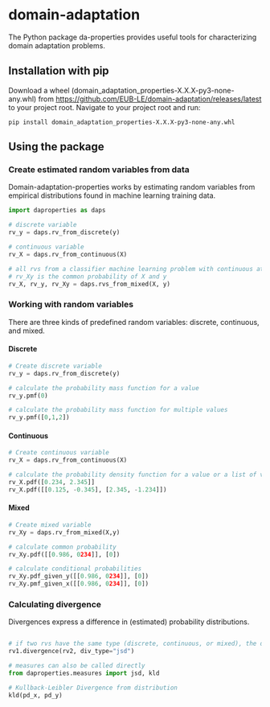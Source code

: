 # domain-adaptation
The Python package da-properties provides useful tools for characterizing domain adaptation problems.

## Installation with pip 
 
Download a wheel (domain_adaptation_properties-X.X.X-py3-none-any.whl) from https://github.com/EUB-LE/domain-adaptation/releases/latest to your project root. Navigate to your project root and run:

```shell
pip install domain_adaptation_properties-X.X.X-py3-none-any.whl
```

## Using the package 

### Create estimated random variables from data 
Domain-adaptation-properties works by estimating random variables from empirical distributions found in machine learning training data. 

```python
import daproperties as daps 

# discrete variable 
rv_y = daps.rv_from_discrete(y) 

# continuous variable 
rv_X = daps.rv_from_continuous(X)

# all rvs from a classifier machine learning problem with continuous attributes in X and discrete labels in y: 
# rv_Xy is the common probability of X and y
rv_X, rv_y, rv_Xy = daps.rvs_from_mixed(X, y)
```

### Working with random variables 
There are three kinds of predefined random variables: discrete, continuous, and mixed. 

#### Discrete
```python
# Create discrete variable
rv_y = daps.rv_from_discrete(y) 

# calculate the probability mass function for a value 
rv_y.pmf(0) 

# calculate the probability mass function for multiple values 
rv_y.pmf([0,1,2]) 
```

#### Continuous
```python 
# Create continuous variable
rv_X = daps.rv_from_continuous(X)

# calculate the probability density function for a value or a list of values. 
rv_X.pdf([0.234, 2.345]] 
rv_X.pdf([[0.125, -0.345], [2.345, -1.234]]) 
```

#### Mixed
```python
# Create mixed variable 
rv_Xy = daps.rv_from_mixed(X,y)

# calculate common probability 
rv_Xy.pdf([[0.986, 0234]], [0])

# calculate conditional probabilities 
rv_Xy.pdf_given_y([[0.986, 0234]], [0])
rv_Xy.pmf_given_x([[0.986, 0234]], [0])
```

### Calculating divergence 
Divergences express a difference in (estimated) probability distributions. 

```python

# if two rvs have the same type (discrete, continuous, or mixed), the divergence can be calculated directly as: 
rv1.divergence(rv2, div_type="jsd") 

# measures can also be called directly 
from daproperties.measures import jsd, kld 

# Kullback-Leibler Divergence from distribution 
kld(pd_x, pd_y)
```
